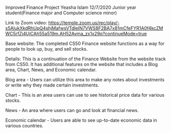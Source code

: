 Improved Finance Project
Yeasha Islam
12/7/2020
Junior year student(Finance major and Computer science minor)

Link to Zoom video: https://temple.zoom.us/rec/play/-s5AlukXkdRhUpQ4shjMafwsVTdleIN7VWS8F2BA7x81mCfeFYR1A0f4kcZMWC5rfZj4UjCAh55a519m.AH52Avma_zx1x29q?continueMode=true


Base website: The completed CS50 Finance website functions as a way for people to look up, buy, and sell stocks. 

Details: This is a continuation of the Finance Website from the website track from CS50. It has additional features on the website that includes a Blog area, Chart, News, and Economic calendar.

Blog area - Users can utilize this area to make any notes about investments or write why they made certain investments. 

Chart - This is an area users can use to see historical price data for various stocks. 

News - An area where users can go and look at financial news.

Economic calendar - Users are able to see up-to-date economic data in various countries. 
